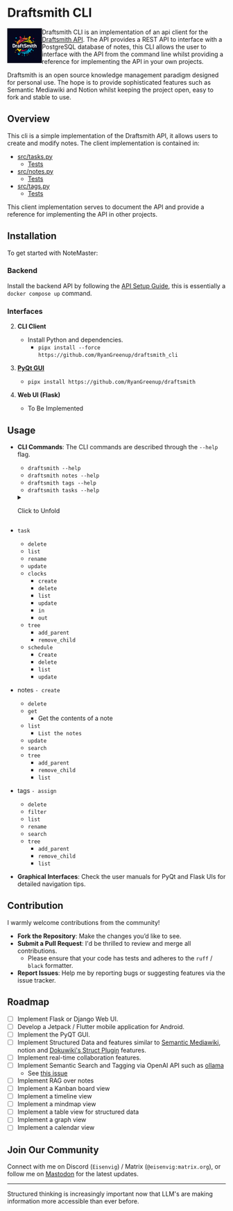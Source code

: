 # Draftsmith CLI

<p><img src="./assets/logo.png" style="float: left; width: 80px" /></p>

Draftsmith CLI is an implementation of an api client for the [Draftsmith API](https://github.com/RyanGreenup/draftsmith_api). The API provides a REST API to interface with a PostgreSQL database of notes, this CLI allows the user to interface with the API from the command line whilst providing a reference for implementing the API in your own projects.

Draftsmith is an open source knowledge management paradigm designed for personal use. The hope is to provide sophisticated features such as Semantic Mediawiki and Notion whilst keeping the project open, easy to fork and stable to use.

## Overview

This cli is a simple implementation of the Draftsmith API, it allows users to create and modify notes. The client implementation is contained in:

- [src/tasks.py](./src/tasks.py)
    - [Tests](./tests/test_tasks.py)
- [src/notes.py](./src/notes.py)
    - [Tests](./tests/test_notes.py)
- [src/tags.py](./src/tags.py)
    - [Tests](./tests/test_tags.py)

This client implementation serves to document the API and provide a reference for implementing the API in other projects.

## Installation

To get started with NoteMaster:

### Backend

Install the backend API by following the [API Setup Guide](https://ryangreenup.github.io/draftsmith_api/installation.html), this is essentially a `docker compose up` command.

### Interfaces

2. **CLI Client**
   - Install Python and dependencies.
       - `pipx install --force  https://github.com/RyanGreenup/draftsmith_cli`

3. [**PyQt GUI**](https://github.com/RyanGreenup/draftsmith)
   - `pipx install https://github.com/RyanGreenup/draftsmith`

4. **Web UI (Flask)**
   - To Be Implemented

## Usage

- **CLI Commands**: The CLI commands are described through the `--help` flag.
  - `draftsmith --help`
  - `draftsmith notes --help`
  - `draftsmith tags --help`
  - `draftsmith tasks --help`

   <details><summary>

   Click to Unfold</summary>

- `task`
    - `delete`
    - `list`
    - `rename`
    - `update`
    - `clocks`
        - `create`
        - `delete`
        - `list`
        - `update`
        - `in`
        - `out`
    - `tree`
        - `add_parent`
        - `remove_child`
    - `schedule`
        - `Create`
        - `delete`
        - `list`
        - `update`
- notes
    `- create`
    - `delete`
    - `get`
        - Get the contents of a note
    - `list`
        - `List the notes`
    - `update`
    - `search`
    - `tree`
        - `add_parent`
        - `remove_child`
        - `list`
- tags
    `- assign`
    - `delete`
    - `filter`
    - `list`
    - `rename`
    - `search`
    - `tree`
        - `add_parent`
        - `remove_child`
        - `list`</details>

- **Graphical Interfaces**: Check the user manuals for PyQt and Flask UIs for detailed navigation tips.

## Contribution

I warmly welcome contributions from the community!

- **Fork the Repository**: Make the changes you’d like to see.
- **Submit a Pull Request**: I'd be thrilled to review and merge all contributions.
    - Please ensure that your code has tests and adheres to the `ruff` / `black` formatter.
- **Report Issues**: Help me by reporting bugs or suggesting features via the issue tracker.

## Roadmap

- [ ] Implement Flask or Django Web UI.
- [ ] Develop a Jetpack / Flutter mobile application for Android.
- [ ] Implement the PyQT GUI.
- [ ] Implement Structured Data and features similar to [Semantic Mediawiki](https://www.semantic-mediawiki.org/wiki/Semantic_MediaWiki), notion and [Dokuwiki's Struct Plugin](https://www.dokuwiki.org/plugin:struct) features.
- [ ] Implement real-time collaboration features.
- [ ] Implement Semantic Search and Tagging via OpenAI API such as [ollama](https://ollama.com/)
    - See [this issue](https://github.com/RyanGreenup/draftsmith_api/issues/2)
- [ ] Implement RAG over notes
- [ ] Implement a Kanban board view
- [ ] Implement a timeline view
- [ ] Implement a mindmap view
- [ ] Implement a table view for structured data
- [ ] Implement a graph view
- [ ] Implement a calendar view

## Join Our Community

Connect with me on Discord (`Eisenvig`) / Matrix (`@eisenvig:matrix.org`), or follow me on [Mastodon](`@ryangreenup@mastodon.social`) for the latest updates.

---

Structured thinking is increasingly important now that LLM's are making information more accessible than ever before.

